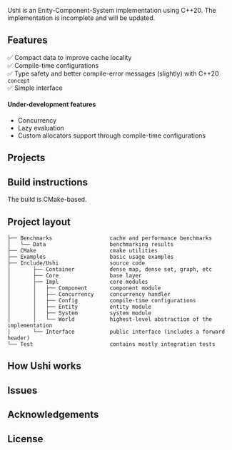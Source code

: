  
Ushi is an Enity-Component-System implementation using C++20. The implementation 
is incomplete and will be updated.

## Features

&#9989; Compact data to improve cache locality <br>
&#9989; Compile-time configurations <br>
&#9989; Type safety and better compile-error messages (slightly) with C++20 <code>concept</code><br>
&#9989; Simple interface <br>

#### Under-development features

* Concurrency <br>
* Lazy evaluation <br>
* Custom allocators support through compile-time configurations <br>

## Projects

## Build instructions

The build is CMake-based.

## Project layout

```
├── Benchmarks                  cache and performance benchmarks
│   └── Data                    benchmarking results
├── CMake                       cmake utilities
├── Examples                    basic usage examples
├── Include/Ushi                source code      
│       ├── Container           dense map, dense set, graph, etc
│       ├── Core                base layer
│       ├── Impl                core modules
│       │   ├── Component       component module
│       │   ├── Concurrency     concurrency handler
│       │   ├── Config          compile-time configurations
│       │   ├── Entity          entity module 
│       │   ├── System          system module
│       │   └── World           highest-level abstraction of the implementation
│       └── Interface           public interface (includes a forward header)
└── Test                        contains mostly integration tests
```

## How Ushi works

## Issues

## Acknowledgements

## License

